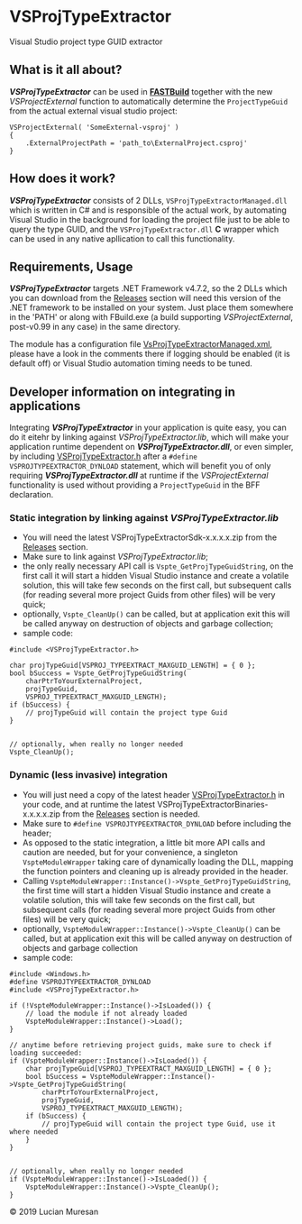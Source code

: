 # VSProjTypeExtractor

Visual Studio project type GUID extractor


## What is it all about?

**_VSProjTypeExtractor_** can be used in **[FASTBuild](http://fastbuild.org/docs/home.html)** together with the new
_VSProjectExternal_ function to automatically determine the `ProjectTypeGuid` from the actual external visual studio
project:
```
VSProjectExternal( 'SomeExternal-vsproj' )
{
	.ExternalProjectPath = 'path_to\ExternalProject.csproj'
}
```


## How does it work?

**_VSProjTypeExtractor_** consists of 2 DLLs, `VSProjTypeExtractorManaged.dll` which is written in C# and is responsible
of the actual work, by automating Visual Studio in the background for loading the project file just to be able to query
the type GUID, and the `VSProjTypeExtractor.dll` **C** wrapper which can be used in any native apllication to call this
functionality.


## Requirements, Usage

**_VSProjTypeExtractor_** targets .NET Framework v4.7.2, so the 2 DLLs which you can download from the
[Releases](https://github.com/lucianm/VSProjTypeExtractor/releases) section will need this version of the .NET framework
to be installed on your system. Just place them somewhere in the 'PATH' or along with FBuild.exe (a build supporting
_VSProjectExternal_, post-v0.99 in any case) in the same directory.

The module has a configuration file [VsProjTypeExtractorManaged.xml](https://github.com/lucianm/VSProjTypeExtractor/blob/master/VSProjTypeExtractorManaged/VsProjTypeExtractorManaged.xml),
please have a look in the comments there if logging should be enabled (it is default off) or Visual Studio automation timing needs to be tuned.


## Developer information on integrating in applications

Integrating **_VSProjTypeExtractor_** in your application is quite easy, you can do it eitehr by linking against
_VSProjTypeExtractor.lib_, which will make your application runtime dependent on **_VSProjTypeExtractor.dll_**, or even
simpler, by including [VSProjTypeExtractor.h](https://github.com/lucianm/VSProjTypeExtractor/blob/master/VSProjTypeExtractor/VSProjTypeExtractor.h)
after a `#define VSPROJTYPEEXTRACTOR_DYNLOAD` statement, which will benefit you of only requiring **_VSProjTypeExtractor.dll_**
at runtime if the _VSProjectExternal_ functionality is used without providing a `ProjectTypeGuid` in the BFF declaration.

### Static integration by linking against _VSProjTypeExtractor.lib_

- You will need the latest VSProjTypeExtractorSdk-x.x.x.x.zip from the [Releases](https://github.com/lucianm/VSProjTypeExtractor/releases) section.
- Make sure to link against _VSProjTypeExtractor.lib_;
- the only really necessary API call is `Vspte_GetProjTypeGuidString`, on the first call it will start a hidden Visual Studio instance and create
a volatile solution, this will take few seconds on the first call, but subsequent calls (for reading several more project Guids from other files)
will be very quick;
- optionally, `Vspte_CleanUp()` can be called, but at application exit this will be called anyway on destruction of objects and garbage collection;
- sample code:
```
#include <VSProjTypeExtractor.h>

char projTypeGuid[VSPROJ_TYPEEXTRACT_MAXGUID_LENGTH] = { 0 };
bool bSuccess = Vspte_GetProjTypeGuidString(
	charPtrToYourExternalProject,
	projTypeGuid,
	VSPROJ_TYPEEXTRACT_MAXGUID_LENGTH);
if (bSuccess) {
	// projTypeGuid will contain the project type Guid
}


// optionally, when really no longer needed
Vspte_CleanUp();

```

### Dynamic (less invasive) integration

- You will just need a copy of the latest header [VSProjTypeExtractor.h](https://github.com/lucianm/VSProjTypeExtractor/blob/master/VSProjTypeExtractor/VSProjTypeExtractor.h)
in your code, and at runtime the latest VSProjTypeExtractorBinaries-x.x.x.x.zip from the [Releases](https://github.com/lucianm/VSProjTypeExtractor/releases)
section is needed.
- Make sure to `#define VSPROJTYPEEXTRACTOR_DYNLOAD` before including the header;
- As opposed to the static integration, a little bit more API calls and caution are needed, but for your convenience, a singleton `VspteModuleWrapper`
taking care of dynamically loading the DLL, mapping the function pointers and cleaning up is already provided in the header.
- Calling `VspteModuleWrapper::Instance()->Vspte_GetProjTypeGuidString`, the first time will start a hidden Visual Studio instance and create
a volatile solution, this will take few seconds on the first call, but subsequent calls (for reading several more project Guids from other files)
will be very quick;
- optionally, `VspteModuleWrapper::Instance()->Vspte_CleanUp()` can be called, but at application exit this will be called anyway on destruction of
objects and garbage collection
- sample code:
```
#include <Windows.h>
#define VSPROJTYPEEXTRACTOR_DYNLOAD
#include <VSProjTypeExtractor.h>

if (!VspteModuleWrapper::Instance()->IsLoaded()) {
	// load the module if not already loaded
	VspteModuleWrapper::Instance()->Load();
}

// anytime before retrieving project guids, make sure to check if loading succeeded:
if (VspteModuleWrapper::Instance()->IsLoaded()) {
	char projTypeGuid[VSPROJ_TYPEEXTRACT_MAXGUID_LENGTH] = { 0 };
	bool bSuccess = VspteModuleWrapper::Instance()->Vspte_GetProjTypeGuidString(
		charPtrToYourExternalProject,
		projTypeGuid,
		VSPROJ_TYPEEXTRACT_MAXGUID_LENGTH);
	if (bSuccess) {
		// projTypeGuid will contain the project type Guid, use it where needed
	}
}


// optionally, when really no longer needed
if (VspteModuleWrapper::Instance()->IsLoaded()) {
	VspteModuleWrapper::Instance()->Vspte_CleanUp();
}

```

© 2019 Lucian Muresan
